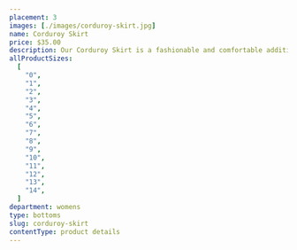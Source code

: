```yaml
---
placement: 3
images: [./images/corduroy-skirt.jpg]
name: Corduroy Skirt
price: $35.00
description: Our Corduroy Skirt is a fashionable and comfortable addition to any wardrobe. Made from high-quality corduroy fabric, this skirt features a unique texture and a classic look that adds a touch of vintage charm to any outfit.
allProductSizes:
  [
    "0",
    "1",
    "2",
    "3",
    "4",
    "5",
    "6",
    "7",
    "8",
    "9",
    "10",
    "11",
    "12",
    "13",
    "14",
  ]
department: womens
type: bottoms
slug: corduroy-skirt
contentType: product details
---
```

